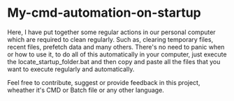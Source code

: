 # My-cmd-automation-on-startup

<p>Here, I have put together some regular actions in our personal computer which are required to clean regularly. Such as, clearing temporary files, recent files, prefetch data and many others.
There's no need to panic when or how to use it, to do all of this automatically in your computer, just execute the locate_startup_folder.bat and then copy and paste all the files that you want to execute regularly and automatically.</p>

<p>Feel free to contribute, suggest or provide feedback in this project, wheather it's CMD or Batch file or any other language.</p>
